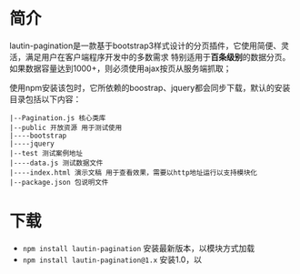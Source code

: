 # 简介

lautin-pagination是一款基于bootstrap3样式设计的分页插件，它使用简便、灵活，满足用户在客户端程序开发中的多数需求  特别适用于**百条级别**的数据分页。如果数据容量达到1000+，则必须使用ajax按页从服务端抓取；

使用npm安装该包时，它所依赖的boostrap、jquery都会同步下载，默认的安装目录包括以下内容：

```text
|--Pagination.js 核心类库
|--public 开放资源 用于测试使用
|----bootstrap
|----jquery
|--test 测试案例地址
|----data.js 测试数据文件
|----index.html 演示文稿 用于查看效果，需要以http地址运行以支持模块化
|--package.json 包说明文件
```




# 下载

+  `npm install lautin-pagination`  安装最新版本，以模块方式加载
+  `npm install lautin-pagination@1.x` 安装1.0，以<script>引入



# 使用

## V2.0

v2.0版本经过重构，采用`es6+模块化`，支持以`import`方式导入类库。功能上主要是在callback函数中增加了render方法，将页码栏的渲染交由核心方法来实现，这样避免动态渲染时分页器无法正常绑定事件，该修改主要针对MVVM模型中响应式DOM中无法实现事件绑定的完善。

```html
<link rel="stylesheet" href="../public/bootstrap/dist/css/bootstrap.min.css">

<div id="cont">
    <!-- 数据显示区域 -->
</div>

<div id="pgbr">
    <!-- 页码栏位置 -->
</div>
```

```html
<script src="../public/jquery/dist/jquery.js"></script>
<script type="module">
	//加载核心类文件
    import Pagination from '../Pagination.js';

    $.ajax({
        type : "get",
        url : "./data.json",
        success (result) {
            show(result);
        }
    });

    function show(resource) {
        //对数据进行分页显示
        Pagination({
            total: resource,
            length : 5,
            theme : "${header} ${first} ${prev} ${pages} ${next} ${last}",
            callback: function (data, render) {
                var table = `<table class='table table-striped .table-hover'>   
                        <thead>
                        <tr>
                        	<th>#</th><th>name</th><th>description</th>
                        </tr>
                    </thead><tbody>`;
                //遍历截取出来的数据 然后组装到table的tr中
                data.forEach(function (item, index, arr) {
                    table += `<tr>
                            <td>${item.gid}</td>
                            <td>${item.gname.padEnd(20, "...")}</td>
                            <td>${item.gdesc.padEnd(30, "...")}</td>
                         </tr>`;
                });
                table += `</tbody></table>`;
                
                //将表格数据放入页面指定区域
                cont.innerHTML = table;
                
                //页面中渲染页码栏
                render("#pgbr");
            },
        });
    }
</script>
```



## V1.0

V1.0版本主要适配浏览器环境，使用IIFE封装环境，并在全局导出`Pagination`

+ 在页面中 引入Pagination类文件：

```javascript
<script src="./node_modules/lautin-pagination/libs/Pagination.js"></script>
```



+ 加载boostrap3样式文件，注意版本：

```javascript
<link rel="stylesheet" href="./node_modules//bootstrap/dist/css/bootstrap.min.css">
```



+ 设置存放数据和页码栏的容器：

```html
<div class="container">
    <!--存放分页数据的容器-->
</div>

<div class="pgbr">
    <!--显示页码栏的位置-->
</div>
```



+ 在业务流中 调用Pagination()方法：

```javascript
$.ajax({
    type : 
    url : 
    data : 
    dataType : 
    success (result) {
    	//result为请求到的接口数据 需要进行分页
    	//接下来调用Pagination方法进行数据分页
    	Pagination({
            total : result,	//分页总数据
            length : 10,	//每页显示长度
            callback (data, pager) {
                //data为分页后的数据，对象集合数据的形式
                //pager为组装好的页码栏，一个完整的字符串
                //数据需要根据用户需求渲染之后放入container中
                //页码栏直接放入pgbr中即可
                
                //todo here
                
            }
            
        })
    
	},
});
```


# 配置

## 必要参数

+ total ：要分页的总数据，百条左右即可，不宜过大，必须是对象集合数组形式，形如：

  `[{gid : 1, gname : '鼠标'}, {gid : 2, gname : '电视机'}, {gid :3, gname : '连衣裙'}]`

+ callback ： 接收分页数据和页码栏的回调函数，该方法需要接收两个参数：data和pager

  ```javascript
  Pagination({
      total : [],
      callback (data, pager) {
          
      }
  })
  ```

  

## 可选参数

+ length ：每页显示的数据长度，默认为10

+ theme：分页栏主题样式，它的默认值为：

  `'${header} ${first} ${prev} ${pages} ${next} ${last}'`，表示显示全部分页信息。可以指定部分，例如 只显示 [上一页，页码栏，下一页] 这三个部分，则设置该选项的值为：

  `${prev} ${pages} ${next}`

+ size ： 页码栏弹性伸缩，默认为常规大小，可以配置`pagination-lg`（放大）和`pagination-sm`（缩小）